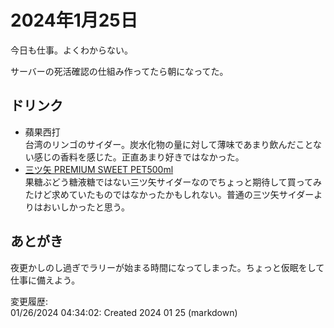 # 2024年1月25日

今日も仕事。よくわからない。

サーバーの死活確認の仕組み作ってたら朝になってた。

## ドリンク

- 蘋果西打  
台湾のリンゴのサイダー。炭水化物の量に対して薄味であまり飲んだことない感じの香料を感じた。正直あまり好きではなかった。
- [三ツ矢 PREMIUM SWEET PET500ml](https://www.asahiinryo.co.jp/products/carbonated/mitsuya_premium_sweet/)  
果糖ぶどう糖液糖ではない三ツ矢サイダーなのでちょっと期待して買ってみたけど求めていたものではなかったかもしれない。普通の三ツ矢サイダーよりはおいしかったと思う。

## あとがき

夜更かしのし過ぎでラリーが始まる時間になってしまった。ちょっと仮眠をして仕事に備えよう。

変更履歴:  
01/26/2024 04:34:02: Created 2024 01 25 (markdown)  
